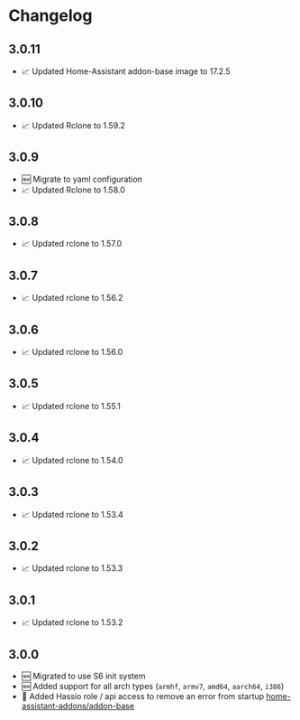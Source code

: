 # Changelog

## 3.0.11

* 📈 Updated Home-Assistant addon-base image to 17.2.5

## 3.0.10

* 📈 Updated Rclone to 1.59.2

## 3.0.9

* 🆕 Migrate to yaml configuration
* 📈 Updated Rclone to 1.58.0

## 3.0.8

* 📈 Updated rclone to 1.57.0

## 3.0.7

* 📈 Updated rclone to 1.56.2

## 3.0.6

* 📈 Updated rclone to 1.56.0

## 3.0.5

* 📈 Updated rclone to 1.55.1

## 3.0.4

* 📈 Updated rclone to 1.54.0

## 3.0.3

* 📈 Updated rclone to 1.53.4

## 3.0.2

* 📈 Updated rclone to 1.53.3

## 3.0.1

* 📈 Updated rclone to 1.53.2

## 3.0.0

* 🆕 Migrated to use S6 init system
* 🆕 Added support for all arch types (`armhf`, `armv7`, `amd64`, `aarch64`, `i386`)
* 🐞 Added Hassio role / api access to remove an error from startup [home-assistant-addons/addon-base](https://github.com/home-assistant-addons/addon-base/issues/41)
